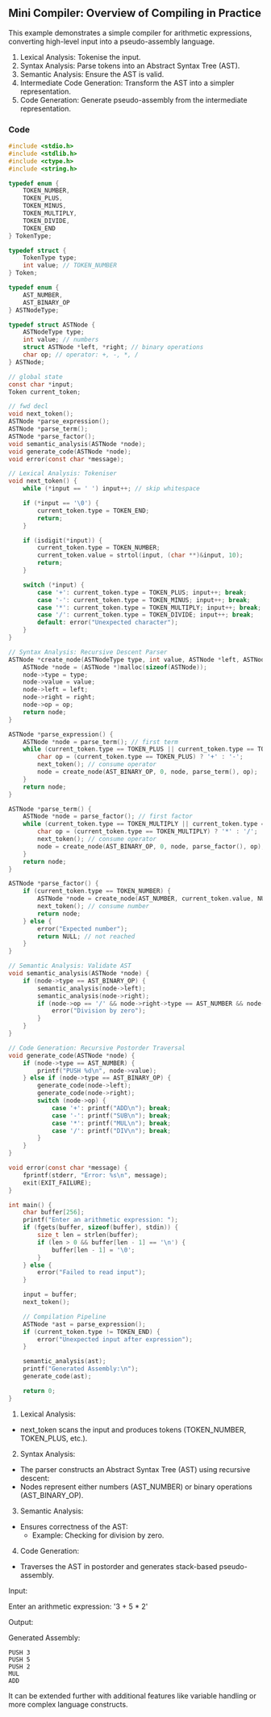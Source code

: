 

## Mini Compiler: Overview of Compiling in Practice

This example demonstrates a simple compiler for arithmetic expressions, converting
high-level input into a pseudo-assembly language.
1. Lexical Analysis: Tokenise the input.
2. Syntax Analysis: Parse tokens into an Abstract Syntax Tree (AST).
3. Semantic Analysis: Ensure the AST is valid.
4. Intermediate Code Generation: Transform the AST into a simpler representation.
5. Code Generation: Generate pseudo-assembly from the intermediate representation.


### Code

```c
#include <stdio.h>
#include <stdlib.h>
#include <ctype.h>
#include <string.h>

typedef enum {
    TOKEN_NUMBER,
    TOKEN_PLUS,
    TOKEN_MINUS,
    TOKEN_MULTIPLY,
    TOKEN_DIVIDE,
    TOKEN_END
} TokenType;

typedef struct {
    TokenType type;
    int value; // TOKEN_NUMBER
} Token;

typedef enum {
    AST_NUMBER,
    AST_BINARY_OP
} ASTNodeType;

typedef struct ASTNode {
    ASTNodeType type;
    int value; // numbers
    struct ASTNode *left, *right; // binary operations
    char op; // operator: +, -, *, /
} ASTNode;

// global state
const char *input;
Token current_token;

// fwd decl
void next_token();
ASTNode *parse_expression();
ASTNode *parse_term();
ASTNode *parse_factor();
void semantic_analysis(ASTNode *node);
void generate_code(ASTNode *node);
void error(const char *message);

// Lexical Analysis: Tokeniser
void next_token() {
    while (*input == ' ') input++; // skip whitespace

    if (*input == '\0') {
        current_token.type = TOKEN_END;
        return;
    }

    if (isdigit(*input)) {
        current_token.type = TOKEN_NUMBER;
        current_token.value = strtol(input, (char **)&input, 10);
        return;
    }

    switch (*input) {
        case '+': current_token.type = TOKEN_PLUS; input++; break;
        case '-': current_token.type = TOKEN_MINUS; input++; break;
        case '*': current_token.type = TOKEN_MULTIPLY; input++; break;
        case '/': current_token.type = TOKEN_DIVIDE; input++; break;
        default: error("Unexpected character");
    }
}

// Syntax Analysis: Recursive Descent Parser
ASTNode *create_node(ASTNodeType type, int value, ASTNode *left, ASTNode *right, char op) {
    ASTNode *node = (ASTNode *)malloc(sizeof(ASTNode));
    node->type = type;
    node->value = value;
    node->left = left;
    node->right = right;
    node->op = op;
    return node;
}

ASTNode *parse_expression() {
    ASTNode *node = parse_term(); // first term
    while (current_token.type == TOKEN_PLUS || current_token.type == TOKEN_MINUS) {
        char op = (current_token.type == TOKEN_PLUS) ? '+' : '-';
        next_token(); // consume operator
        node = create_node(AST_BINARY_OP, 0, node, parse_term(), op);
    }
    return node;
}

ASTNode *parse_term() {
    ASTNode *node = parse_factor(); // first factor
    while (current_token.type == TOKEN_MULTIPLY || current_token.type == TOKEN_DIVIDE) {
        char op = (current_token.type == TOKEN_MULTIPLY) ? '*' : '/';
        next_token(); // consume operator
        node = create_node(AST_BINARY_OP, 0, node, parse_factor(), op);
    }
    return node;
}

ASTNode *parse_factor() {
    if (current_token.type == TOKEN_NUMBER) {
        ASTNode *node = create_node(AST_NUMBER, current_token.value, NULL, NULL, 0);
        next_token(); // consume number
        return node;
    } else {
        error("Expected number");
        return NULL; // not reached
    }
}

// Semantic Analysis: Validate AST
void semantic_analysis(ASTNode *node) {
    if (node->type == AST_BINARY_OP) {
        semantic_analysis(node->left);
        semantic_analysis(node->right);
        if (node->op == '/' && node->right->type == AST_NUMBER && node->right->value == 0) {
            error("Division by zero");
        }
    }
}

// Code Generation: Recursive Postorder Traversal
void generate_code(ASTNode *node) {
    if (node->type == AST_NUMBER) {
        printf("PUSH %d\n", node->value);
    } else if (node->type == AST_BINARY_OP) {
        generate_code(node->left);
        generate_code(node->right);
        switch (node->op) {
            case '+': printf("ADD\n"); break;
            case '-': printf("SUB\n"); break;
            case '*': printf("MUL\n"); break;
            case '/': printf("DIV\n"); break;
        }
    }
}

void error(const char *message) {
    fprintf(stderr, "Error: %s\n", message);
    exit(EXIT_FAILURE);
}

int main() {
    char buffer[256];
    printf("Enter an arithmetic expression: ");
    if (fgets(buffer, sizeof(buffer), stdin)) {
        size_t len = strlen(buffer);
        if (len > 0 && buffer[len - 1] == '\n') {
            buffer[len - 1] = '\0';
        }
    } else {
        error("Failed to read input");
    }

    input = buffer;
    next_token();

    // Compilation Pipeline
    ASTNode *ast = parse_expression();
    if (current_token.type != TOKEN_END) {
        error("Unexpected input after expression");
    }

    semantic_analysis(ast);
    printf("Generated Assembly:\n");
    generate_code(ast);

    return 0;
}
```

1. Lexical Analysis:
- next_token scans the input and produces tokens (TOKEN_NUMBER, TOKEN_PLUS, etc.).

2. Syntax Analysis:
- The parser constructs an Abstract Syntax Tree (AST) using recursive descent:
- Nodes represent either numbers (AST_NUMBER) or binary operations (AST_BINARY_OP).

3. Semantic Analysis:
- Ensures correctness of the AST:
    - Example: Checking for division by zero.
4. Code Generation:
- Traverses the AST in postorder and generates stack-based pseudo-assembly.



Input:

Enter an arithmetic expression: '3 + 5 * 2'

Output:

Generated Assembly:
```assembly
PUSH 3
PUSH 5
PUSH 2
MUL
ADD
```
It can be extended further with additional features like variable handling
or more complex language constructs.
